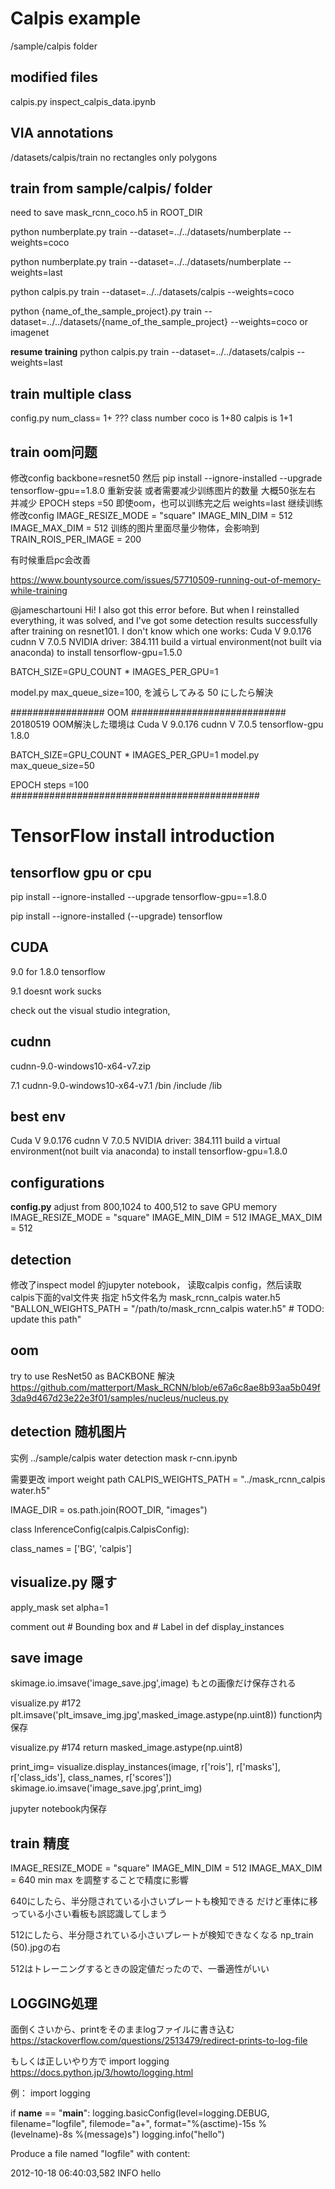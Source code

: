 # Calpis example
/sample/calpis folder

## modified files
calpis.py
inspect_calpis_data.ipynb

## VIA annotations
/datasets/calpis/train
no rectangles only polygons


## train from sample/calpis/ folder
need to save mask_rcnn_coco.h5 in ROOT_DIR

python numberplate.py train --dataset=../../datasets/numberplate --weights=coco

python numberplate.py train --dataset=../../datasets/numberplate --weights=last

python calpis.py train --dataset=../../datasets/calpis --weights=coco

python {name_of_the_sample_project}.py train --dataset=../../datasets/{name_of_the_sample_project} --weights=coco or imagenet


**resume training**
python calpis.py train --dataset=../../datasets/calpis --weights=last


## train multiple class
config.py num_class= 1+ ??? class number
coco is 1+80
calpis is 1+1




## train oom问题
修改config backbone=resnet50
然后 pip install --ignore-installed --upgrade tensorflow-gpu==1.8.0 重新安装
或者需要减少训练图片的数量 大概50张左右
并减少 EPOCH steps =50
即使oom，也可以训练完之后 weights=last 继续训练
修改config
IMAGE_RESIZE_MODE = "square"
IMAGE_MIN_DIM = 512
IMAGE_MAX_DIM = 512
训练的图片里面尽量少物体，会影响到 TRAIN_ROIS_PER_IMAGE = 200

有时候重启pc会改善


https://www.bountysource.com/issues/57710509-running-out-of-memory-while-training

@jameschartouni
Hi!
I also got this error before.
But when I reinstalled everything, it was solved, and I've got some detection results successfully after training on resnet101. I don't know which one works:
Cuda V 9.0.176
cudnn V 7.0.5
NVIDIA driver: 384.111
build a virtual environment(not built via anaconda) to install tensorflow-gpu=1.5.0


BATCH_SIZE=GPU_COUNT * IMAGES_PER_GPU=1

model.py
max_queue_size=100, を減らしてみる  50 にしたら解決


################# OOM ############################
20180519 OOM解決した環境は
Cuda V 9.0.176
cudnn V 7.0.5
tensorflow-gpu 1.8.0

BATCH_SIZE=GPU_COUNT * IMAGES_PER_GPU=1
model.py
max_queue_size=50

EPOCH steps =100
#############################################




# TensorFlow install introduction

## tensorflow gpu or cpu
pip install --ignore-installed --upgrade tensorflow-gpu==1.8.0

pip install --ignore-installed (--upgrade) tensorflow

## CUDA
9.0 for 1.8.0 tensorflow

9.1 doesnt work sucks

check out the visual studio integration,

## cudnn
cudnn-9.0-windows10-x64-v7.zip

7.1
cudnn-9.0-windows10-x64-v7.1
/bin
/include
/lib


## best env
Cuda V 9.0.176
cudnn V 7.0.5
NVIDIA driver: 384.111
build a virtual environment(not built via anaconda) to install tensorflow-gpu=1.8.0


## configurations
**config.py**
adjust from 800,1024 to 400,512 to save GPU memory
IMAGE_RESIZE_MODE = "square"
IMAGE_MIN_DIM = 512
IMAGE_MAX_DIM = 512


## detection
修改了inspect model 的jupyter notebook， 读取calpis config，然后读取 calpis下面的val文件夹
指定 h5文件名为 mask_rcnn_calpis water.h5
"BALLON_WEIGHTS_PATH = \"/path/to/mask_rcnn_calpis water.h5\"  # TODO: update this path"

## oom
try to use ResNet50 as BACKBONE 解決
https://github.com/matterport/Mask_RCNN/blob/e67a6c8ae8b93aa5b049f3da9d467d23e22e3f01/samples/nucleus/nucleus.py


## detection 随机图片
实例  ../sample/calpis water detection mask r-cnn.ipynb

需要更改
import
weight path
CALPIS_WEIGHTS_PATH = "../mask_rcnn_calpis water.h5"

IMAGE_DIR = os.path.join(ROOT_DIR, "images")

class InferenceConfig(calpis.CalpisConfig):

class_names = ['BG', 'calpis']




## visualize.py 隠す
apply_mask
set alpha=1

comment out # Bounding box and # Label in def display_instances


## save image
skimage.io.imsave('image_save.jpg',image)
もとの画像だけ保存される

visualize.py #172
plt.imsave('plt_imsave_img.jpg',masked_image.astype(np.uint8))
function内保存

visualize.py #174
return masked_image.astype(np.uint8)

print_img= visualize.display_instances(image, r['rois'], r['masks'], r['class_ids'],
                            class_names, r['scores'])
skimage.io.imsave('image_save.jpg',print_img)

jupyter notebook内保存

## train 精度
IMAGE_RESIZE_MODE = "square"
IMAGE_MIN_DIM = 512
IMAGE_MAX_DIM = 640
min max を調整することで精度に影響

640にしたら、半分隠されている小さいプレートも検知できる
だけど車体に移っている小さい看板も誤認識してしまう

512にしたら、半分隠されている小さいプレートが検知できなくなる
np_train (50).jpgの右

512はトレーニングするときの設定値だったので、一番適性がいい

## LOGGING処理
面倒くさいから、printをそのままlogファイルに書き込む
https://stackoverflow.com/questions/2513479/redirect-prints-to-log-file

もしくは正しいやり方で
import logging
https://docs.python.jp/3/howto/logging.html

例：
import logging

if __name__ == "__main__":
    logging.basicConfig(level=logging.DEBUG, filename="logfile", filemode="a+",
                        format="%(asctime)-15s %(levelname)-8s %(message)s")
    logging.info("hello")

Produce a file named "logfile" with content:

2012-10-18 06:40:03,582 INFO     hello
